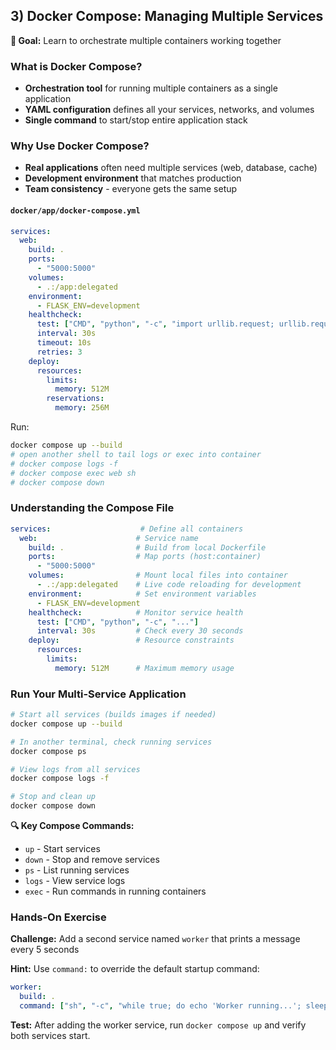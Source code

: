 ## 3) Docker Compose: Managing Multiple Services

**🎯 Goal:** Learn to orchestrate multiple containers working together

### What is Docker Compose?
- **Orchestration tool** for running multiple containers as a single application
- **YAML configuration** defines all your services, networks, and volumes
- **Single command** to start/stop entire application stack

### Why Use Docker Compose?
- **Real applications** often need multiple services (web, database, cache)
- **Development environment** that matches production
- **Team consistency** - everyone gets the same setup

#### `docker/app/docker-compose.yml`

```yaml
services:
  web:
    build: .
    ports:
      - "5000:5000"
    volumes:
      - .:/app:delegated
    environment:
      - FLASK_ENV=development
    healthcheck:
      test: ["CMD", "python", "-c", "import urllib.request; urllib.request.urlopen('http://localhost:5000/')"]
      interval: 30s
      timeout: 10s
      retries: 3
    deploy:
      resources:
        limits:
          memory: 512M
        reservations:
          memory: 256M
```

Run:

```bash
docker compose up --build
# open another shell to tail logs or exec into container
# docker compose logs -f
# docker compose exec web sh
# docker compose down
```

### Understanding the Compose File

```yaml
services:                    # Define all containers
  web:                      # Service name
    build: .                # Build from local Dockerfile
    ports:                  # Map ports (host:container)
      - "5000:5000"
    volumes:                # Mount local files into container
      - .:/app:delegated    # Live code reloading for development
    environment:            # Set environment variables
      - FLASK_ENV=development
    healthcheck:            # Monitor service health
      test: ["CMD", "python", "-c", "..."]
      interval: 30s         # Check every 30 seconds
    deploy:                 # Resource constraints
      resources:
        limits:
          memory: 512M      # Maximum memory usage
```

### Run Your Multi-Service Application

```bash
# Start all services (builds images if needed)
docker compose up --build

# In another terminal, check running services
docker compose ps

# View logs from all services
docker compose logs -f

# Stop and clean up
docker compose down
```

**🔍 Key Compose Commands:**
- `up` - Start services
- `down` - Stop and remove services  
- `ps` - List running services
- `logs` - View service logs
- `exec` - Run commands in running containers

### Hands-On Exercise
**Challenge:** Add a second service named `worker` that prints a message every 5 seconds

**Hint:** Use `command:` to override the default startup command:
```yaml
worker:
  build: .
  command: ["sh", "-c", "while true; do echo 'Worker running...'; sleep 5; done"]
```

**Test:** After adding the worker service, run `docker compose up` and verify both services start.